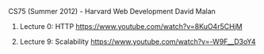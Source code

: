 CS75 (Summer 2012) - Harvard Web Development David Malan

1. Lecture 0: HTTP https://www.youtube.com/watch?v=8KuO4r5CHjM

9. Lecture 9: Scalability https://www.youtube.com/watch?v=-W9F__D3oY4